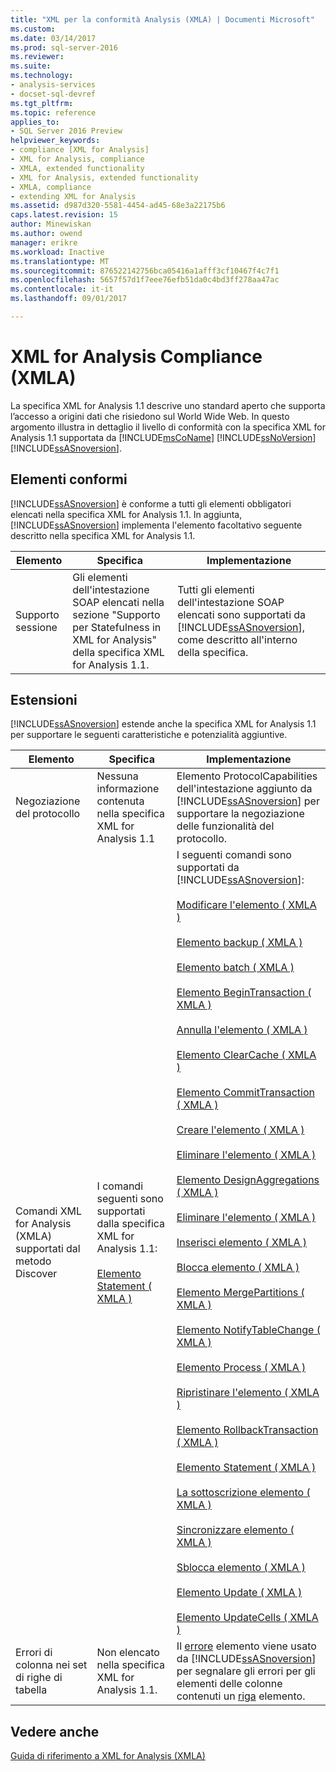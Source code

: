 ```yaml
---
title: "XML per la conformità Analysis (XMLA) | Documenti Microsoft"
ms.custom: 
ms.date: 03/14/2017
ms.prod: sql-server-2016
ms.reviewer: 
ms.suite: 
ms.technology:
- analysis-services
- docset-sql-devref
ms.tgt_pltfrm: 
ms.topic: reference
applies_to:
- SQL Server 2016 Preview
helpviewer_keywords:
- compliance [XML for Analysis]
- XML for Analysis, compliance
- XMLA, extended functionality
- XML for Analysis, extended functionality
- XMLA, compliance
- extending XML for Analysis
ms.assetid: d987d320-5581-4454-ad45-68e3a22175b6
caps.latest.revision: 15
author: Minewiskan
ms.author: owend
manager: erikre
ms.workload: Inactive
ms.translationtype: MT
ms.sourcegitcommit: 876522142756bca05416a1afff3cf10467f4c7f1
ms.openlocfilehash: 5657f57d1f7eee76efb51da0c4bd3ff278aa47ac
ms.contentlocale: it-it
ms.lasthandoff: 09/01/2017

---
```

# <a name="xml-for-analysis-compliance-xmla"></a>XML for Analysis Compliance (XMLA)
  La specifica XML for Analysis 1.1 descrive uno standard aperto che supporta l’accesso a origini dati che risiedono sul World Wide Web. In questo argomento illustra in dettaglio il livello di conformità con la specifica XML for Analysis 1.1 supportata da [!INCLUDE[msCoName](../../includes/msconame-md.md)] [!INCLUDE[ssNoVersion](../../includes/ssnoversion-md.md)] [!INCLUDE[ssASnoversion](../../includes/ssasnoversion-md.md)].  
  
## <a name="compliant-items"></a>Elementi conformi  
 [!INCLUDE[ssASnoversion](../../includes/ssasnoversion-md.md)] è conforme a tutti gli elementi obbligatori elencati nella specifica XML for Analysis 1.1. In aggiunta, [!INCLUDE[ssASnoversion](../../includes/ssasnoversion-md.md)] implementa l'elemento facoltativo seguente descritto nella specifica XML for Analysis 1.1.  
  
|Elemento|Specifica|Implementazione|  
|----------|-------------------|--------------------|  
|Supporto sessione|Gli elementi dell'intestazione SOAP elencati nella sezione "Supporto per Statefulness in XML for Analysis" della specifica XML for Analysis 1.1.|Tutti gli elementi dell'intestazione SOAP elencati sono supportati da [!INCLUDE[ssASnoversion](../../includes/ssasnoversion-md.md)], come descritto all'interno della specifica.|  
  
## <a name="extensions"></a>Estensioni  
 [!INCLUDE[ssASnoversion](../../includes/ssasnoversion-md.md)] estende anche la specifica XML for Analysis 1.1 per supportare le seguenti caratteristiche e potenzialità aggiuntive.  
  
|Elemento|Specifica|Implementazione|  
|----------|-------------------|--------------------|  
|Negoziazione del protocollo|Nessuna informazione contenuta nella specifica XML for Analysis 1.1|Elemento ProtocolCapabilities dell'intestazione aggiunto da [!INCLUDE[ssASnoversion](../../includes/ssasnoversion-md.md)] per supportare la negoziazione delle funzionalità del protocollo.|  
|Comandi XML for Analysis (XMLA) supportati dal metodo Discover|I comandi seguenti sono supportati dalla specifica XML for Analysis 1.1:<br /><br /> [Elemento Statement &#40; XMLA &#41;](../../analysis-services/xmla/xml-elements-commands/statement-element-xmla.md)|I seguenti comandi sono supportati da [!INCLUDE[ssASnoversion](../../includes/ssasnoversion-md.md)]:<br /><br /> [Modificare l'elemento &#40; XMLA &#41;](../../analysis-services/xmla/xml-elements-commands/alter-element-xmla.md)<br /><br /> [Elemento backup &#40; XMLA &#41;](../../analysis-services/xmla/xml-elements-commands/backup-element-xmla.md)<br /><br /> [Elemento batch &#40; XMLA &#41;](../../analysis-services/xmla/xml-elements-commands/batch-element-xmla.md)<br /><br /> [Elemento BeginTransaction &#40; XMLA &#41;](../../analysis-services/xmla/xml-elements-commands/begintransaction-element-xmla.md)<br /><br /> [Annulla l'elemento &#40; XMLA &#41;](../../analysis-services/xmla/xml-elements-commands/cancel-element-xmla.md)<br /><br /> [Elemento ClearCache &#40; XMLA &#41;](../../analysis-services/xmla/xml-elements-commands/clearcache-element-xmla.md)<br /><br /> [Elemento CommitTransaction &#40; XMLA &#41;](../../analysis-services/xmla/xml-elements-commands/committransaction-element-xmla.md)<br /><br /> [Creare l'elemento &#40; XMLA &#41;](../../analysis-services/xmla/xml-elements-commands/create-element-xmla.md)<br /><br /> [Eliminare l'elemento &#40; XMLA &#41;](../../analysis-services/xmla/xml-elements-commands/delete-element-xmla.md)<br /><br /> [Elemento DesignAggregations &#40; XMLA &#41;](../../analysis-services/xmla/xml-elements-commands/designaggregations-element-xmla.md)<br /><br /> [Eliminare l'elemento &#40; XMLA &#41;](../../analysis-services/xmla/xml-elements-commands/drop-element-xmla.md)<br /><br /> [Inserisci elemento &#40; XMLA &#41;](../../analysis-services/xmla/xml-elements-commands/insert-element-xmla.md)<br /><br /> [Blocca elemento &#40; XMLA &#41;](../../analysis-services/xmla/xml-elements-commands/lock-element-xmla.md)<br /><br /> [Elemento MergePartitions &#40; XMLA &#41;](../../analysis-services/xmla/xml-elements-commands/mergepartitions-element-xmla.md)<br /><br /> [Elemento NotifyTableChange &#40; XMLA &#41;](../../analysis-services/xmla/xml-elements-commands/notifytablechange-element-xmla.md)<br /><br /> [Elemento Process &#40; XMLA &#41;](../../analysis-services/xmla/xml-elements-commands/process-element-xmla.md)<br /><br /> [Ripristinare l'elemento &#40; XMLA &#41;](../../analysis-services/xmla/xml-elements-commands/restore-element-xmla.md)<br /><br /> [Elemento RollbackTransaction &#40; XMLA &#41;](../../analysis-services/xmla/xml-elements-commands/rollbacktransaction-element-xmla.md)<br /><br /> [Elemento Statement &#40; XMLA &#41;](../../analysis-services/xmla/xml-elements-commands/statement-element-xmla.md)<br /><br /> [La sottoscrizione elemento &#40; XMLA &#41;](../../analysis-services/xmla/xml-elements-commands/subscribe-element-xmla.md)<br /><br /> [Sincronizzare elemento &#40; XMLA &#41;](../../analysis-services/xmla/xml-elements-commands/synchronize-element-xmla.md)<br /><br /> [Sblocca elemento &#40; XMLA &#41;](../../analysis-services/xmla/xml-elements-commands/unlock-element-xmla.md)<br /><br /> [Elemento Update &#40; XMLA &#41;](../../analysis-services/xmla/xml-elements-commands/update-element-xmla.md)<br /><br /> [Elemento UpdateCells &#40; XMLA &#41;](../../analysis-services/xmla/xml-elements-commands/updatecells-element-xmla.md)|  
|Errori di colonna nei set di righe di tabella|Non elencato nella specifica XML for Analysis 1.1.|Il [errore](../../analysis-services/xmla/xml-elements-properties/error-element-xmla.md) elemento viene usato da [!INCLUDE[ssASnoversion](../../includes/ssasnoversion-md.md)] per segnalare gli errori per gli elementi delle colonne contenuti un [riga](../../analysis-services/xmla/xml-elements-properties/error-element-xmla.md) elemento.|  
  
## <a name="see-also"></a>Vedere anche  
 [Guida di riferimento a XML for Analysis &#40;XMLA&#41;](../../analysis-services/xmla/xml-for-analysis-xmla-reference.md)  
  
  

